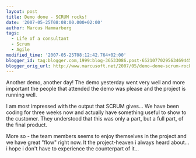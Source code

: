 ```yaml
---
layout: post
title: Demo done - SCRUM rocks!
date: '2007-05-25T08:08:00.000+02:00'
author: Marcus Hammarberg
tags:
  - Life of a consultant
  - Scrum
  - Agile
modified_time: '2007-05-25T08:12:42.764+02:00'
blogger_id: tag:blogger.com,1999:blog-36533086.post-6521077029563469445
blogger_orig_url: http://www.marcusoft.net/2007/05/demo-done-scrum-rocks.html
---
```


Another
demo, another day! The demo yesterday went very well and more important
the people that attended the demo was please and the project is running
well.

I am most impressed with the output that SCRUM gives... We have been
coding for three weeks now and actually have something useful to show to
the customer. They understood that this was only a part, but a full
part, of the final product.

More so - the team members seems to enjoy themselves in the project and
we have great "flow" right now. It the project-heaven i always heard
about... i hope i don't have to experience the counterpart of it...
